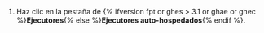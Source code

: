 1. Haz clic en la pestaña de {% ifversion fpt or ghes > 3.1 or ghae or ghec %}**Ejecutores**{% else %}**Ejecutores auto-hospedados**{% endif %}.
